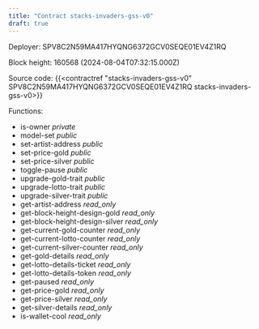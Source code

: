 ```yaml
---
title: "Contract stacks-invaders-gss-v0"
draft: true
---
```

Deployer: SPV8C2N59MA417HYQNG6372GCV0SEQE01EV4Z1RQ


 



Block height: 160568 (2024-08-04T07:32:15.000Z)

Source code: {{<contractref "stacks-invaders-gss-v0" SPV8C2N59MA417HYQNG6372GCV0SEQE01EV4Z1RQ stacks-invaders-gss-v0>}}

Functions:

* is-owner _private_
* model-set _public_
* set-artist-address _public_
* set-price-gold _public_
* set-price-silver _public_
* toggle-pause _public_
* upgrade-gold-trait _public_
* upgrade-lotto-trait _public_
* upgrade-silver-trait _public_
* get-artist-address _read_only_
* get-block-height-design-gold _read_only_
* get-block-height-design-silver _read_only_
* get-current-gold-counter _read_only_
* get-current-lotto-counter _read_only_
* get-current-silver-counter _read_only_
* get-gold-details _read_only_
* get-lotto-details-ticket _read_only_
* get-lotto-details-token _read_only_
* get-paused _read_only_
* get-price-gold _read_only_
* get-price-silver _read_only_
* get-silver-details _read_only_
* is-wallet-cool _read_only_
